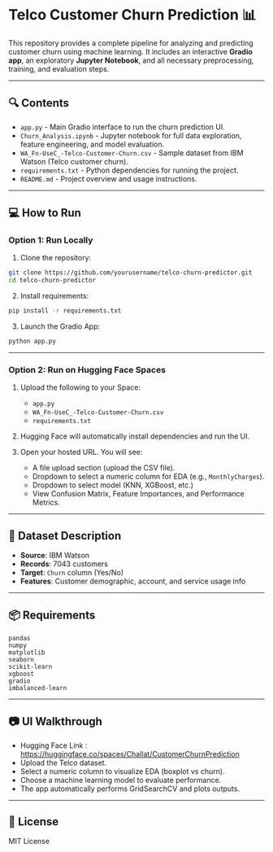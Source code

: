 
# Telco Customer Churn Prediction 📊

This repository provides a complete pipeline for analyzing and predicting customer churn using machine learning. It includes an interactive **Gradio app**, an exploratory **Jupyter Notebook**, and all necessary preprocessing, training, and evaluation steps.

---

## 🔍 Contents

- `app.py` - Main Gradio interface to run the churn prediction UI.
- `Churn_Analysis.ipynb` - Jupyter notebook for full data exploration, feature engineering, and model evaluation.
- `WA_Fn-UseC_-Telco-Customer-Churn.csv` - Sample dataset from IBM Watson (Telco customer churn).
- `requirements.txt` - Python dependencies for running the project.
- `README.md` - Project overview and usage instructions.

---

## 💻 How to Run

### Option 1: Run Locally
1. Clone the repository:
```bash
git clone https://github.com/yourusername/telco-churn-predictor.git
cd telco-churn-predictor
```

2. Install requirements:
```bash
pip install -r requirements.txt
```

3. Launch the Gradio App:
```bash
python app.py
```

---

### Option 2: Run on Hugging Face Spaces
1. Upload the following to your Space:
   - `app.py`
   - `WA_Fn-UseC_-Telco-Customer-Churn.csv`
   - `requirements.txt`

2. Hugging Face will automatically install dependencies and run the UI.

3. Open your hosted URL. You will see:
   - A file upload section (upload the CSV file).
   - Dropdown to select a numeric column for EDA (e.g., `MonthlyCharges`).
   - Dropdown to select model (KNN, XGBoost, etc.)
   - View Confusion Matrix, Feature Importances, and Performance Metrics.

---

## 🧪 Dataset Description

- **Source**: IBM Watson
- **Records**: 7043 customers
- **Target**: `Churn` column (Yes/No)
- **Features**: Customer demographic, account, and service usage info

---

## 📦 Requirements

```text
pandas
numpy
matplotlib
seaborn
scikit-learn
xgboost
gradio
imbalanced-learn
```

---

## 📷 UI Walkthrough
- Hugging Face Link : https://huggingface.co/spaces/Challat/CustomerChurnPrediction
- Upload the Telco dataset.
- Select a numeric column to visualize EDA (boxplot vs churn).
- Choose a machine learning model to evaluate performance.
- The app automatically performs GridSearchCV and plots outputs.

---

## 📜 License

MIT License
